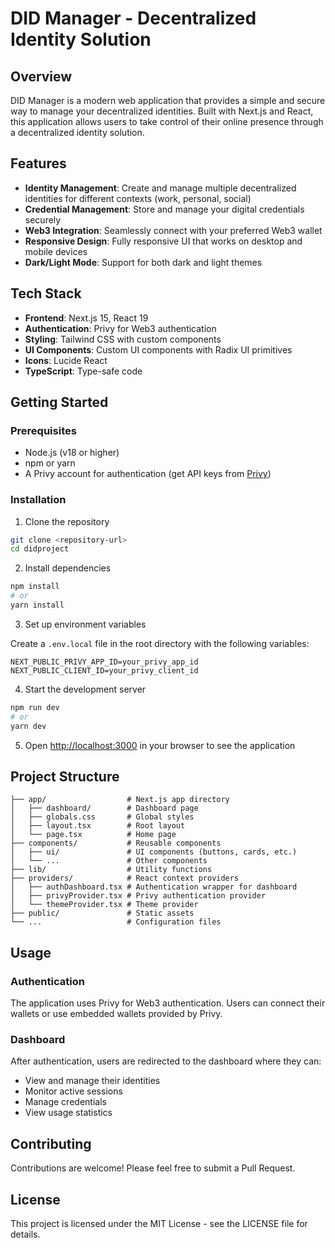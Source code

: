 # DID Manager - Decentralized Identity Solution

## Overview

DID Manager is a modern web application that provides a simple and secure way to manage your decentralized identities. Built with Next.js and React, this application allows users to take control of their online presence through a decentralized identity solution.

## Features

- **Identity Management**: Create and manage multiple decentralized identities for different contexts (work, personal, social)
- **Credential Management**: Store and manage your digital credentials securely
- **Web3 Integration**: Seamlessly connect with your preferred Web3 wallet
- **Responsive Design**: Fully responsive UI that works on desktop and mobile devices
- **Dark/Light Mode**: Support for both dark and light themes

## Tech Stack

- **Frontend**: Next.js 15, React 19
- **Authentication**: Privy for Web3 authentication
- **Styling**: Tailwind CSS with custom components
- **UI Components**: Custom UI components with Radix UI primitives
- **Icons**: Lucide React
- **TypeScript**: Type-safe code

## Getting Started

### Prerequisites

- Node.js (v18 or higher)
- npm or yarn
- A Privy account for authentication (get API keys from [Privy](https://privy.io))

### Installation

1. Clone the repository

```bash
git clone <repository-url>
cd didproject
```

2. Install dependencies

```bash
npm install
# or
yarn install
```

3. Set up environment variables

Create a `.env.local` file in the root directory with the following variables:

```
NEXT_PUBLIC_PRIVY_APP_ID=your_privy_app_id
NEXT_PUBLIC_CLIENT_ID=your_privy_client_id
```

4. Start the development server

```bash
npm run dev
# or
yarn dev
```

5. Open [http://localhost:3000](http://localhost:3000) in your browser to see the application

## Project Structure

```
├── app/                  # Next.js app directory
│   ├── dashboard/        # Dashboard page
│   ├── globals.css       # Global styles
│   ├── layout.tsx        # Root layout
│   └── page.tsx          # Home page
├── components/           # Reusable components
│   ├── ui/               # UI components (buttons, cards, etc.)
│   └── ...               # Other components
├── lib/                  # Utility functions
├── providers/            # React context providers
│   ├── authDashboard.tsx # Authentication wrapper for dashboard
│   ├── privyProvider.tsx # Privy authentication provider
│   └── themeProvider.tsx # Theme provider
├── public/               # Static assets
└── ...                   # Configuration files
```

## Usage

### Authentication

The application uses Privy for Web3 authentication. Users can connect their wallets or use embedded wallets provided by Privy.

### Dashboard

After authentication, users are redirected to the dashboard where they can:

- View and manage their identities
- Monitor active sessions
- Manage credentials
- View usage statistics

## Contributing

Contributions are welcome! Please feel free to submit a Pull Request.

## License

This project is licensed under the MIT License - see the LICENSE file for details.